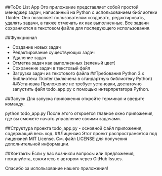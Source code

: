 ##ToDo List App
Это приложение представляет собой простой менеджер задач, написанный на Python с использованием библиотеки Tkinter. Оно позволяет пользователям создавать, редактировать, удалять задачи, а также отмечать их как выполненные. Все задачи сохраняются в текстовом файле для последующего использования.

##Функционал
- Создание новых задач
- Редактирование существующих задач
- Удаление задач
- Отметка задач как выполненных (зеленый цвет)
- Сохранение задач в текстовый файл
- Загрузка задач из текстового файла
##Требования
Python 3.x
Библиотека Tkinter (включена в стандартную библиотеку Python)
##Установка
Приложение не требует установки, достаточно запустить файл todo_app.py с помощью интерпретатора Python.

##Запуск
Для запуска приложения откройте терминал и введите команду:


python todo_app.py
После этого откроется главное окно приложения, где вы сможете начать управление своими задачами.

##Структура проекта
todo_app.py - основной файл приложения, содержащий весь код.
##Лицензия
Этот проект распространяется под лицензией MIT License. См. файл LICENSE для получения дополнительной информации.

##Контакты
Если у вас возникли вопросы или предложения, пожалуйста, свяжитесь с автором через GitHub Issues.

Спасибо за использование нашего приложения!
